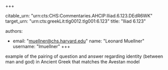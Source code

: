 +++


citable_urn: "urn:cts:CHS:Commentaries.AHCIP:Iliad.6.123.DEdR6WK"
target_urn: "urn:cts:greekLit:tlg0012.tlg001:6.123"
title: "Iliad 6.123"

authors:
- email: "muellner@chs.harvard.edu"
  name: "Leonard Muellner"
  username: "lmuellner"
+++

<p>example of the pairing of question and answer regarding identity (between man and god) in Ancient Greek that matches the Avestan model</p>